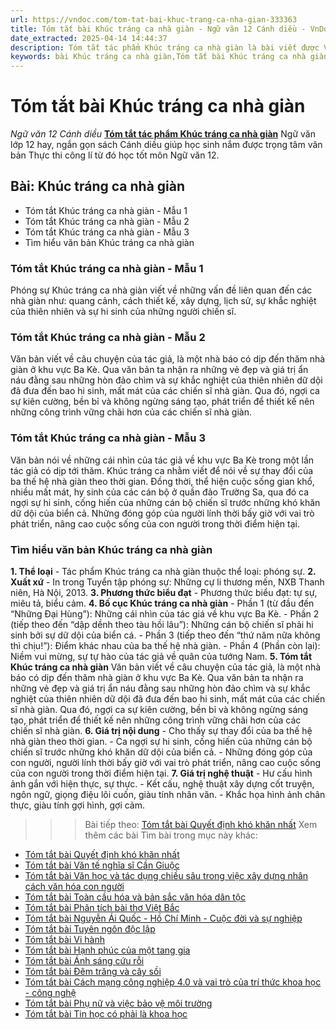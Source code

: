 ```yaml
---
url: https://vndoc.com/tom-tat-bai-khuc-trang-ca-nha-gian-333363
title: Tóm tắt bài Khúc tráng ca nhà giàn - Ngữ văn 12 Cánh diều - VnDoc.com
date_extracted: 2025-04-14 14:44:37
description: Tóm tắt tác phẩm Khúc tráng ca nhà giàn là bài viết được VnDoc biên soạn và đăng tải với các mẫu tóm tắt ngắn nhất, phục vụ bài học môn Ngữ Văn 12 Cánh diều
keywords: bài Khúc tráng ca nhà giàn,Tóm tắt bài Khúc tráng ca nhà giàn,tóm tắt ngữ văn 12,Tóm tắt Khúc tráng ca nhà giàn ngắn gọn,Tóm tắt Khúc tráng ca nhà giàn hay nhất,Tóm tắt Khúc tráng ca nhà giàn siêu ngắn,tóm tắt văn 12 Cánh diều,tóm tắt tác phẩm ngữ văn 12,tóm tắt ngữ văn 12 Cánh diều
---
```


# Tóm tắt bài Khúc tráng ca nhà giàn
 _Ngữ văn 12 Cánh diều_
[**Tóm tắt tác phẩm Khúc tráng ca nhà giàn**](<https://vndoc.com/tom-tat-bai-khuc-trang-ca-nha-gian-333363>) Ngữ văn lớp 12 hay, ngắn gọn sách Cánh diều giúp học sinh nắm được trọng tâm văn bản Thực thi công lí từ đó học tốt môn Ngữ văn 12.
## Bài: Khúc tráng ca nhà giàn
  * Tóm tắt Khúc tráng ca nhà giàn - Mẫu 1
  * Tóm tắt Khúc tráng ca nhà giàn - Mẫu 2
  * Tóm tắt Khúc tráng ca nhà giàn - Mẫu 3
  * Tìm hiểu văn bản Khúc tráng ca nhà giàn

### **Tóm tắt Khúc tráng ca nhà giàn - Mẫu 1**
Phóng sự Khúc tráng ca nhà giàn viết về những vấn đề liên quan đến các nhà giàn như: quang cảnh, cách thiết kế, xây dựng, lịch sử, sự khắc nghiệt của thiên nhiên và sự hi sinh của những người chiến sĩ.
### **Tóm tắt Khúc tráng ca nhà giàn - Mẫu 2**
Văn bản viết về câu chuyện của tác giả, là một nhà báo có dịp đến thăm nhà giàn ở khu vực Ba Kè. Qua văn bản ta nhận ra những vẻ đẹp và giá trị ẩn náu đằng sau những hòn đảo chìm và sự khắc nghiệt của thiên nhiên dữ dội đã đưa đến bao hi sinh, mất mát của các chiến sĩ nhà giàn. Qua đó, ngợi ca sự kiên cường, bền bỉ và không ngừng sáng tạo, phát triển để thiết kế nên những công trình vững chãi hơn của các chiến sĩ nhà giàn.
### **Tóm tắt Khúc tráng ca nhà giàn - Mẫu 3**
Văn bản nói về những cái nhìn của tác giả về khu vực Ba Kè trong một lần tác giả có dịp tới thăm. Khúc tráng ca nhằm viết để nói về sự thay đổi của ba thế hệ nhà giàn theo thời gian. Đồng thời, thể hiện cuộc sống gian khổ, nhiều mất mát, hy sinh của các cán bộ ở quần đảo Trường Sa, qua đó ca ngợi sự hi sinh, cống hiến của những cán bộ chiến sĩ trước những khó khăn dữ dội của biển cả. Những đóng góp của người lính thời bấy giờ với vai trò phát triển, nâng cao cuộc sống của con người trong thời điểm hiện tại.
### **Tìm hiểu văn bản Khúc tráng ca nhà giàn**
**1\. Thể loại**
\- Tác phẩm Khúc tráng ca nhà giàn thuộc thể loại: phóng sự.
**2\. Xuất xứ**
\- In trong Tuyển tập phóng sự: Những cự li thương mến, NXB Thanh niên, Hà Nội, 2013.
**3\. Phương thức biểu đạt**
\- Phương thức biểu đạt: tự sự, miêu tả, biểu cảm.
**4\. Bố cục Khúc tráng ca nhà giàn**
\- Phần 1 \(từ đầu đến “Những Đại Hùng”\): Những cái nhìn của tác giá về khu vực Ba Kè.
\- Phần 2 \(tiếp theo đến “dập dềnh theo tàu hồi lâu”\): Những cán bộ chiến sĩ phải hi sinh bởi sự dữ dội của biển cá.
\- Phần 3 \(tiếp theo đến “thứ năm nữa không thì chịu\!”\): Điểm khác nhau của ba thế hệ nhà giàn.
\- Phần 4 \(Phần còn lại\): Niềm vui mừng, sự tự hào của tác giả về quân của tướng Nam.
**5\. Tóm tắt Khúc tráng ca nhà giàn**
Văn bản viết về câu chuyện của tác giả, là một nhà báo có dịp đến thăm nhà giàn ở khu vực Ba Kè. Qua văn bản ta nhận ra những vẻ đẹp và giá trị ẩn náu đằng sau những hòn đảo chìm và sự khắc nghiệt của thiên nhiên dữ dội đã đưa đến bao hi sinh, mất mát của các chiến sĩ nhà giàn. Qua đó, ngợi ca sự kiên cường, bền bỉ và không ngừng sáng tạo, phát triển để thiết kế nên những công trình vững chãi hơn của các chiến sĩ nhà giàn.
**6\. Giá trị nội dung**
\- Cho thấy sự thay đổi của ba thế hệ nhà giàn theo thời gian.
\- Ca ngợi sự hi sinh, cống hiến của những cán bộ chiến sĩ trước những khó khăn dữ dội của biển cả.
\- Những đóng góp của con người, người lính thời bấy giờ với vai trò phát triển, nâng cao cuộc sống của con người trong thời điểm hiện tại.
**7\. Giá trị nghệ thuật**
\- Hư cấu hình ảnh gắn với hiện thực, sự thực.
\- Kết cấu, nghệ thuật xây dựng cốt truyện, ngôn ngữ, giọng điệu lôi cuốn, giàu tính nhân văn.
\- Khắc họa hình ảnh chân thực, giàu tính gợi hình, gợi cảm.
>>> Bài tiếp theo: [Tóm tắt bài Quyết định khó khăn nhất](<https://vndoc.com/tom-tat-bai-quyet-dinh-kho-khan-nhat-333364>)
Xem thêm các bài Tìm bài trong mục này khác:
  * [Tóm tắt bài Quyết định khó khăn nhất](</tom-tat-bai-quyet-dinh-kho-khan-nhat-333364>)
  * [Tóm tắt bài Văn tế nghĩa sĩ Cần Giuộc](</tom-tat-bai-van-te-nghia-si-can-giuoc-333367>)
  * [Tóm tắt bài Văn học và tác dụng chiều sâu trong việc xây dựng nhân cách văn hóa con người](</tom-tat-bai-van-hoc-va-tac-dung-chieu-sau-trong-viec-xay-dung-nhan-cach-van-hoa-con-nguoi-333370>)
  * [Tóm tắt bài Toàn cầu hóa và bản sắc văn hóa dân tộc](</tom-tat-bai-toan-cau-hoa-va-ban-sac-van-hoa-dan-toc-333371>)
  * [Tóm tắt bài Phân tích bài thơ Việt Bắc](</tom-tat-bai-phan-tich-bai-tho-viet-bac-333372>)
  * [Tóm tắt bài Nguyễn Ái Quốc - Hồ Chí Minh - Cuộc đời và sự nghiệp](</tom-tat-bai-nguyen-ai-quoc-ho-chi-minh-cuoc-doi-va-su-nghiep-333374>)
  * [Tóm tắt bài Tuyên ngôn độc lập](</tom-tat-bai-tuyen-ngon-doc-lap-cd-333375>)
  * [Tóm tắt bài Vi hành](</tom-tat-bai-vi-hanh-333377>)
  * [Tóm tắt bài Hạnh phúc của một tang gia](</tom-tat-bai-hanh-phuc-cua-mot-tang-gia-333378>)
  * [Tóm tắt bài Ánh sáng cứu rỗi](</tom-tat-bai-anh-sang-cuu-roi-333379>)
  * [Tóm tắt bài Đêm trăng và cây sồi](</tom-tat-bai-dem-trang-va-cay-soi-333516>)
  * [Tóm tắt bài Cách mạng công nghiệp 4.0 và vai trò của trí thức khoa học - công nghệ](</tom-tat-bai-cach-mang-cong-nghiep-4-0-va-vai-tro-cua-tri-thuc-khoa-hoc-cong-nghe-333517>)
  * [Tóm tắt bài Phụ nữ và việc bảo vệ môi trường](</tom-tat-bai-phu-nu-va-viec-bao-ve-moi-truong-333518>)
  * [Tóm tắt bài Tin học có phải là khoa học](</tom-tat-bai-tin-hoc-co-phai-la-khoa-hoc-333521>)

